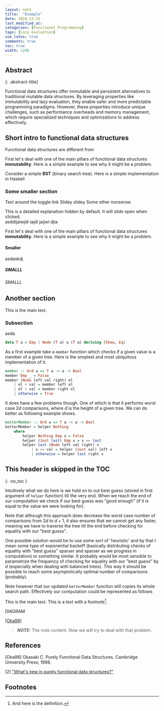 ```yaml
---
layout: note
title:  "Example"
date: 2024-12-23
last_modified_at: 
categories: [Functional Programming]
tags: [Lazy evaluation]
use_latex: true
comments: true
toc: true
width: 1200
---
```




## Abstract
{: .abstract-title}

<div class="abstract">
Functional data structures offer immutable and persistent alternatives to traditional mutable data structures. By leveraging properties like immutability and lazy evaluation, they enable safer and more predictable programming paradigms. However, these properties introduce unique challenges, such as performance overheads and memory management, which require specialized techniques and optimizations to address effectively.
</div>

## Short intro to functional data structures
Functional data structures are different from  

First let's deal with one of the main pillars of functional data structures **immutability**.
Here is a simple example to see why it might be a problem.

Consider a simple **BST** (binary search tree). Here is a simple implementation in Haskell

### Some smaller section

Text around the toggle link
<span class="toggle-link" onclick="toggleNote('example1')">
  Slidey slidey
</span>  Some other nonsense.
<div id="sliding-note-example1" class="sliding-note">
  <div class="sliding-note-content">
    This is a detailed explanation hidden by default. It will slide open when clicked.
  </div>
</div>
asddijaiwjdi iajdi jaijwi djia

First let's deal with one of the main pillars of functional data structures **immutability**.
Here is a simple example to see why it might be a problem.

#### Smaller
asdaskdj
##### SMALLL
###### SMALLL


## Another section

This is the main text. 

### Subsection

asda

```haskell
data T a = Emp | Node (T a) a (T a) deriving (Show, Eq)
```

As a first example take a `member` function which checks if a given value is 
a member of a given tree. Here is the simplest and most ubiquitous implementation of it.

```haskell
member :: Ord a => T a -> a -> Bool
member Emp _ = False
member (Node left val right) el
    | el < val = member left el
    | el > val = member right el
    | otherwise = True
```
It does have a few problems though. One of which is that it performs worst case 
$2d$ comparisons, where $d$ is the height of a given tree. We can do better as following example shows.

```haskell
betterMember :: Ord a => T a -> a -> Bool
betterMember = helper Nothing
    where 
        helper Nothing Emp x = False
        helper (Just last) Emp x = x == last
        helper last (Node left val right) x
            | x <= val = helper (Just val) left x
            | otherwise = helper last right x
```
## This header is skipped in the TOC
{: .no_toc }


Intuitively what we do here is we hold on to out best guess (stored in first argument of `helper` function) till the very end. 
When we reach the end of our computation we check if our best guess was "good enough" (if it is equal to the value we were looking for).

Note that although this approach does decrease the worst case number of comparisons from $2d$ to $d + 1$, it also ensures that we cannot get any faster, meaning we have to traverse the tree till the end before checking for equality with our "best guess". 

One possible solution would be to use some sort of 'heuristic' and by that I mean some type of exponential backoff (basically distributing checks of equality with "best guess" sparser and sparser as we progress in computation) or something similar. It 
probably would be most sensible to parametrize the frequency of checking for equality 
with our "best guess" by $d$ (especially when dealing with balanced trees). 
This way it should be possible to reach some asymptotically optimal number 
of comparisons (probably).

Note however that our updated `betterMember` function still copies its whole search path. Effectively our computation could be represented as follows


This is the main text. 
This is a text with a
footnote[^Notation].


<!-- <span class="sidenote">This is a side note that will appear on the side of the page.</span> -->

DIAGRAM

[[Oka98]](#Oka98)
> **_NOTE:_**  The note content.
Now we will try to deal with that problem.

## References

<a id="Oka98" name="Okasaki98">[Oka98]</a>
Okasaki C. Purely Functional Data Structures. Cambridge University Press; 1998.

<a id="2">[2]</a>
["What's new in purely functional data structures?"](https://cstheory.stackexchange.com/questions/1539/whats-new-in-purely-functional-data-structures-since-okasaki)

## Footnotes
[^Notation]: And here is the definition.



<script>
  function toggleNote(id) {
    const note = document.getElementById(`sliding-note-${id}`);
    if (note) {
      if (note.style.maxHeight && note.style.maxHeight !== "0px") {
        note.style.maxHeight = "0px";
      } else {
        note.style.maxHeight = note.scrollHeight + "px";
      }
    }
  }
</script>